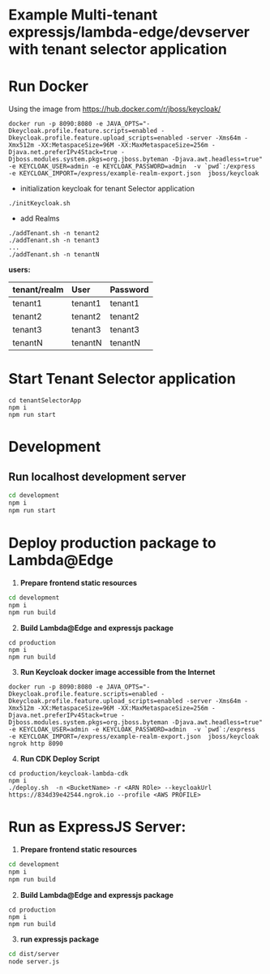 # Example Multi-tenant expressjs/lambda-edge/devserver with tenant selector application

# Run Docker
Using the image from https://hub.docker.com/r/jboss/keycloak/
```
docker run -p 8090:8080 -e JAVA_OPTS="-Dkeycloak.profile.feature.scripts=enabled -Dkeycloak.profile.feature.upload_scripts=enabled -server -Xms64m -Xmx512m -XX:MetaspaceSize=96M -XX:MaxMetaspaceSize=256m -Djava.net.preferIPv4Stack=true -Djboss.modules.system.pkgs=org.jboss.byteman -Djava.awt.headless=true" -e KEYCLOAK_USER=admin -e KEYCLOAK_PASSWORD=admin  -v `pwd`:/express  -e KEYCLOAK_IMPORT=/express/example-realm-export.json  jboss/keycloak
```
- initialization keycloak for tenant Selector application
```
./initKeycloak.sh
```
- add Realms
```
./addTenant.sh -n tenant2
./addTenant.sh -n tenant3
...
./addTenant.sh -n tenantN
```

**users:**

| tenant/realm | User      | Password   |
|:-------------|:-----------|:-----------|
| tenant1      | tenant1    |tenant1     |
| tenant2      | tenant2    |tenant2     |
| tenant3      | tenant3    |tenant3     |
| tenantN      | tenantN    |tenantN     |

# Start Tenant Selector application
```
cd tenantSelectorApp
npm i
npm run start
```

# Development

## **Run localhost development server**
```bash
cd development
npm i
npm run start
```

# Deploy production package to Lambda@Edge

1. **Prepare frontend static resources**
```bash
cd development
npm i
npm run build

```
2. **Build Lambda@Edge and expressjs package**
```
cd production
npm i
npm run build
```
3. **Run Keycloak docker image accessible from the Internet**
```
docker run -p 8090:8080 -e JAVA_OPTS="-Dkeycloak.profile.feature.scripts=enabled -Dkeycloak.profile.feature.upload_scripts=enabled -server -Xms64m -Xmx512m -XX:MetaspaceSize=96M -XX:MaxMetaspaceSize=256m -Djava.net.preferIPv4Stack=true -Djboss.modules.system.pkgs=org.jboss.byteman -Djava.awt.headless=true" -e KEYCLOAK_USER=admin -e KEYCLOAK_PASSWORD=admin  -v `pwd`:/express  -e KEYCLOAK_IMPORT=/express/example-realm-export.json  jboss/keycloak
ngrok http 8090
```

4. **Run CDK Deploy Script**
```
cd production/keycloak-lambda-cdk
npm i
./deploy.sh  -n <BucketName> -r <ARN ROle> --keycloakUrl https://834d39e42544.ngrok.io --profile <AWS PROFILE>
```

# Run as ExpressJS Server:

1. **Prepare frontend static resources**
```bash
cd development
npm i
npm run build

```

2. **Build Lambda@Edge and expressjs package**
```
cd production
npm i
npm run build
```

3. **run expressjs package**

```bash
cd dist/server
node server.js
```
